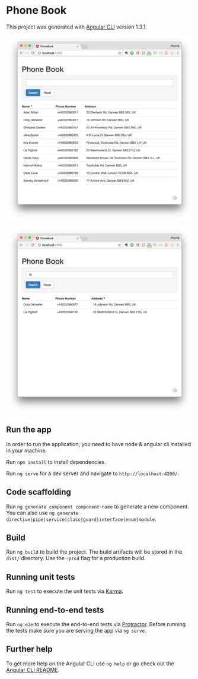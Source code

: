 # Phone Book

This project was generated with [Angular CLI](https://github.com/angular/angular-cli) version 1.3.1.

![Phone Book](/src/assets/phone-book.png)

![Phone Book Filtered](/src/assets/phone-book-filtered.png)

## Run the app

In order to run the application, you need to have node & angular cli installed in your machine. 

Run `npm install` to install dependencies.

Run `ng serve` for a dev server and navigate to `http://localhost:4200/`. 

## Code scaffolding

Run `ng generate component component-name` to generate a new component. You can also use `ng generate directive|pipe|service|class|guard|interface|enum|module`.

## Build

Run `ng build` to build the project. The build artifacts will be stored in the `dist/` directory. Use the `-prod` flag for a production build.

## Running unit tests

Run `ng test` to execute the unit tests via [Karma](https://karma-runner.github.io).

## Running end-to-end tests

Run `ng e2e` to execute the end-to-end tests via [Protractor](http://www.protractortest.org/).
Before running the tests make sure you are serving the app via `ng serve`.

## Further help

To get more help on the Angular CLI use `ng help` or go check out the [Angular CLI README](https://github.com/angular/angular-cli/blob/master/README.md).

